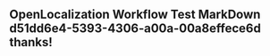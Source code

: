 <properties
ms.topic="hero-topic"
ms.test1="hero-topic"
ms.test2="test"/>

## OpenLocalization Workflow Test MarkDown d51dd6e4-5393-4306-a00a-00a8effece6d thanks!
